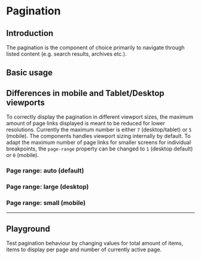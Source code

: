 # Pagination

## Introduction
The pagination is the component of choice primarily to navigate through listed content (e.g. search results, archives etc.).

## Basic usage
<Playground :themeable="true">
  <template v-slot="slotProps">
    <p-pagination :theme="slotProps.theme" total-items-count="500" items-per-page="25" active-page="1"></p-pagination>
  </template>
</Playground>

## Differences in mobile and Tablet/Desktop viewports
To correctly display the pagination in different viewport sizes, the maximum amount of page links displayed is meant to be reduced for lower resolutions.
Currently the maximum number is either `7` (desktop/tablet) or `5` (mobile). The components handles viewport sizing internally by default.
To adapt the maximum number of page links for smaller screens for individual breakpoints, the `page-range` property can be changed to `1` (desktop default) or `0` (mobile).

### Page range: auto (default)
<Playground :themeable="true">
  <template v-slot="slotProps">
    <p-pagination :theme="slotProps.theme" total-items-count="500" items-per-page="25" active-page="1"></p-pagination>
  </template>
</Playground>

### Page range: large (desktop)
<Playground :themeable="true">
  <template v-slot="slotProps">
    <p-pagination :theme="slotProps.theme" total-items-count="500" items-per-page="25" active-page="1" page-range="large"></p-pagination>
  </template>
</Playground>

### Page range: small (mobile)
<Playground :themeable="true">
  <template v-slot="slotProps">
    <p-pagination :theme="slotProps.theme" total-items-count="500" items-per-page="25" active-page="1" page-range="small"></p-pagination>
  </template>
</Playground>

--- 

## Playground
Test pagination behaviour by changing values for total amount of items, items to display per page and number of currently active page.

<Playground :themeable="true">
  <template v-slot:configurator="{theme}">
    <label class="p-spacing-mr-16" style="display:inline-block">
      <p-text tag="span" variant="small" :color="(theme === 'dark') ? 'porsche-light' : 'porsche-black'">Total items count</p-text>
      <input type="number" v-bind:value="totalItemsCount" v-on:input="totalItemsCount = $event.target.value"/>
    </label>
    <label class="p-spacing-mr-16" style="display:inline-block">
      <p-text tag="span" variant="small" :color="(theme === 'dark') ? 'porsche-light' : 'porsche-black'">Items per page</p-text>
      <input type="number" v-bind:value="itemsPerPage" v-on:input="itemsPerPage = $event.target.value"/>
    </label>
    <label style="display:inline-block">
      <p-text tag="span" variant="small" :color="(theme === 'dark') ? 'porsche-light' : 'porsche-black'">Active page</p-text>
      <input ref="activePage" type="number" v-bind:value="activePage" v-on:input="activePage = $event.target.value"/>
    </label>
  </template>
  <template v-slot:default="slotProps">
    <p-pagination ref="paginationPlayground" :theme="slotProps.theme" :total-items-count="totalItemsCount" :items-per-page="itemsPerPage" :active-page="activePage"></p-pagination>
  </template>
</Playground>

<script lang="ts">
  import { Component, Vue } from 'vue-property-decorator';
  
  @Component
  export default class PlaygroundPagination extends Vue {
    public totalItemsCount:number = 500;
    public itemsPerPage:number = 25;
    public activePage:number = 1;
    
    mounted(){
      this.$refs.paginationPlayground.addEventListener('pClick', (e, page) => {
        this.activePage = e.detail.page;
      });
    }
  }
</script>